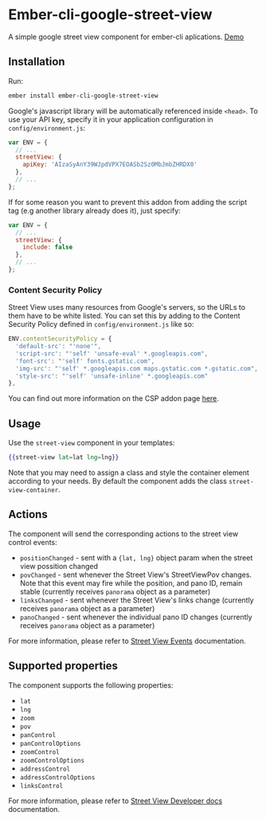 # Ember-cli-google-street-view

A simple google street view component for ember-cli aplications.
[Demo](http://cometaworks.github.io/ember-cli-google-street-view)

## Installation

Run:
```bash
ember install ember-cli-google-street-view
```

Google's javascript library will be automatically referenced inside `<head>`. To use your API key, specify it in your application configuration in `config/environment.js`:

```javascript
var ENV = {
  // ...
  streetView: {
    apiKey: 'AIzaSyAnY39WJpdVPX7EOASb2Sz0MbJmbZHRDX0'
  },
  // ...
};
```

If for some reason you want to prevent this addon from adding the script tag (e.g another library already does it), just specify:

```javascript
var ENV = {
  // ...
  streetView: {
    include: false
  },
  // ...
};
```

### Content Security Policy

Street View uses many resources from Google's servers, so the URLs to them have to be white listed.   You can set this by adding to the Content Security Policy defined in `config/environment.js` like so:

```js
ENV.contentSecurityPolicy = {
  'default-src': "'none'",
  'script-src': "'self' 'unsafe-eval' *.googleapis.com",
  'font-src': "'self' fonts.gstatic.com",
  'img-src': "'self' *.googleapis.com maps.gstatic.com *.gstatic.com",
  'style-src': "'self' 'unsafe-inline' *.googleapis.com"
},
```

You can find out more information on the CSP addon page [here](https://github.com/rwjblue/ember-cli-content-security-policy#ember-cli-content-security-policy).


## Usage

Use the `street-view` component in your templates:

```hbs
{{street-view lat=lat lng=lng}}
```

Note that you may need to assign a class and style the container element according to your needs. By default the component adds the class `street-view-container`.

## Actions

The component will send the corresponding actions to the street view control events:

- `positionChanged` - sent with a `{lat, lng}` object param when the street view possition changed
- `povChanged` - sent whenever the Street View's StreetViewPov changes. Note that this event may fire while the position, and pano ID, remain stable (currently receives `panorama` object as a parameter)
- `linksChanged` - sent whenever the Street View's links change (currently receives `panorama` object as a parameter)
- `panoChanged` - sent whenever the individual pano ID changes (currently receives `panorama` object as a parameter)

For more information, please refer to [Street View Events](https://developers.google.com/maps/documentation/javascript/streetview?hl=en#StreetViewEvents) documentation.

## Supported properties

The component supports the following properties:

- `lat`
- `lng`
- `zoom`
- `pov`
- `panControl`
- `panControlOptions`
- `zoomControl`
- `zoomControlOptions`
- `addressControl`
- `addressControlOptions`
- `linksControl`

For more information, please refer to [Street View Developer docs](https://developers.google.com/maps/documentation/javascript/streetview) documentation.

